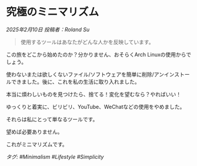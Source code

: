 # 究極のミニマリズム

*2025年2月10日 投稿者：Roland Su*

> 使用するツールはあなたがどんな人かを反映しています。

この旅をどこから始めたのか？分かりません、おそらくArch Linuxの使用からでしょう。

使わないまたは欲しくないファイル/ソフトウェアを簡単に削除/アンインストールできました。後に、これを私の生活に取り入れました。

本当に煩わしいものを見つけたら、捨てる！変化を望むなら？やればいい！

ゆっくりと着実に、ビリビリ、YouTube、WeChatなどの使用をやめました。

それらは私にとって単なるツールです。

望めば必要ありません。

これがミニマリズムです。

*タグ: #Minimalism #Lifestyle #Simplicity* 